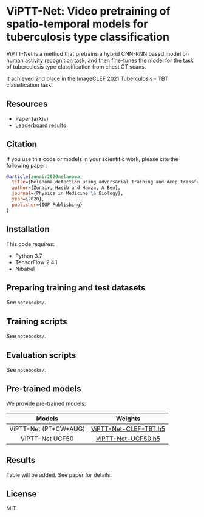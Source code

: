 # ViPTT-Net: Video pretraining of spatio-temporal models for tuberculosis type classification

ViPTT-Net is a method that pretrains a hybrid CNN-RNN based model on human activity recognition task, and then fine-tunes the model for the task of tuberculosis type classification from chest CT scans. 

It achieved 2nd place in the ImageCLEF 2021 Tuberculosis - TBT classification task.

## Resources
* Paper (arXiv)
* [Leaderboard results](https://www.aicrowd.com/challenges/imageclef-2021-tuberculosis-tbt-classification/leaderboards)

## Citation

If you use this code or models in your scientific work, please cite the
following paper:

```bibtex
@article{zunair2020melanoma,
  title={Melanoma detection using adversarial training and deep transfer learning},
  author={Zunair, Hasib and Hamza, A Ben},
  journal={Physics in Medicine \& Biology},
  year={2020},
  publisher={IOP Publishing}
}
```

## Installation

This code requires:

* Python 3.7
* TensorFlow 2.4.1
* Nibabel

## Preparing training and test datasets

See `notebooks/`.

## Training scripts

See `notebooks/`.

## Evaluation scripts

See `notebooks/`.

## Pre-trained models

We provide pre-trained models:

| Models | Weights|
|:---:|:---:|
| ViPTT-Net (PT+CW+AUG) | [ViPTT-Net-CLEF-TBT.h5](https://github.com/hasibzunair/ViPTT-Net/releases/latest/download/ViPTT-Net-CLEF-TBT.h5) |
| ViPTT-Net UCF50 | [ViPTT-Net-UCF50.h5](https://github.com/hasibzunair/ViPTT-Net/releases/latest/download/ViPTT-Net-UCF50.h5) |

## Results
Table will be added. See paper for details.

## License 

MIT

